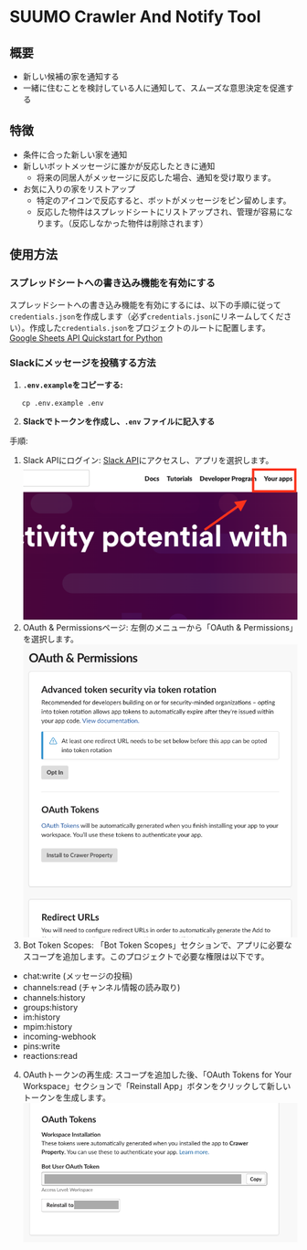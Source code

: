# SUUMO Crawler And Notify Tool

## 概要

- 新しい候補の家を通知する
- 一緒に住むことを検討している人に通知して、スムーズな意思決定を促進する

## 特徴

- 条件に合った新しい家を通知
- 新しいボットメッセージに誰かが反応したときに通知
    - 将来の同居人がメッセージに反応した場合、通知を受け取ります。
- お気に入りの家をリストアップ
    - 特定のアイコンで反応すると、ボットがメッセージをピン留めします。
    - 反応した物件はスプレッドシートにリストアップされ、管理が容易になります。（反応しなかった物件は削除されます）

## 使用方法
### スプレッドシートへの書き込み機能を有効にする

スプレッドシートへの書き込み機能を有効にするには、以下の手順に従って`credentials.json`を作成します（必ず`credentials.json`にリネームしてください）。作成した`credentials.json`をプロジェクトのルートに配置します。  
[Google Sheets API Quickstart for Python](https://developers.google.com/sheets/api/quickstart/python?hl=ja)

### Slackにメッセージを投稿する方法

1. **`.env.example`をコピーする:**
```shell
   cp .env.example .env
```

2. **Slackでトークンを作成し、`.env` ファイルに記入する**

手順:

1. Slack APIにログイン: [Slack API](https://api.slack.com/)にアクセスし、アプリを選択します。
![Slack API](docs/slack-api-top.png)
2. OAuth & Permissionsページ: 左側のメニューから「OAuth & Permissions」を選択します。
![OAuth & Permissions](docs/oauth-permissions.png)
3. Bot Token Scopes: 「Bot Token Scopes」セクションで、アプリに必要なスコープを追加します。このプロジェクトで必要な権限は以下です。
- chat:write (メッセージの投稿)
- channels:read (チャンネル情報の読み取り)
- channels:history
- groups:history
- im:history
- mpim:history
- incoming-webhook
- pins:write
- reactions:read

4. OAuthトークンの再生成: スコープを追加した後、「OAuth Tokens for Your Workspace」セクションで「Reinstall App」ボタンをクリックして新しいトークンを生成します。
![oauth-token](docs/oauth-tokens.png)